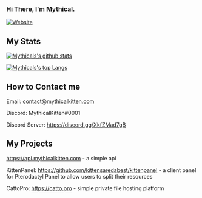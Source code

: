 ### Hi There, I'm Mythical.
[![Website](https://img.shields.io/website?label=mythicalkitten.com&style=for-the-badge&url=https://www.mythicalkitten.com)](https://www.mythicalkitten.com)

## My Stats
  
[![Mythicals's github stats](https://github-readme-stats.vercel.app/api?username=KittensAreDaBest&count_private=true&include_all_commits=true&theme=radical)](https://github.com/KittensAreDaBest)

[![Mythicals's top Langs](https://github-readme-stats.vercel.app/api/top-langs/?username=KittensAreDaBest&layout=compact&theme=radical)](https://github.com/KittensAreDaBest)

## How to Contact me
Email: contact@mythicalkitten.com

Discord: MythicalKitten#0001 

Discord Server: https://discord.gg/XkfZMad7gB

## My Projects
https://api.mythicalkitten.com - a simple api

KittenPanel: https://github.com/kittensaredabest/kittenpanel - a client panel for Pterodactyl Panel to allow users to split their resources

CattoPro: https://catto.pro - simple private file hosting platform

